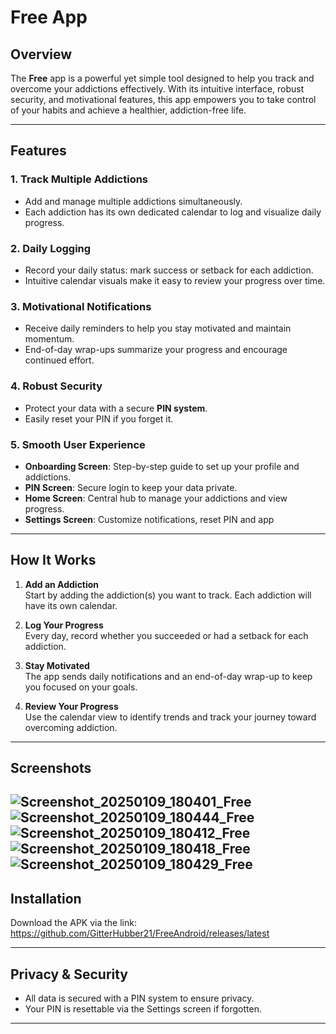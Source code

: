 # Free App

## Overview

The **Free** app is a powerful yet simple tool designed to help you track and overcome your addictions effectively. With its intuitive interface, robust security, and motivational features, this app empowers you to take control of your habits and achieve a healthier, addiction-free life.

---

## Features

### 1. Track Multiple Addictions
- Add and manage multiple addictions simultaneously.
- Each addiction has its own dedicated calendar to log and visualize daily progress.

### 2. Daily Logging
- Record your daily status: mark success or setback for each addiction.
- Intuitive calendar visuals make it easy to review your progress over time.

### 3. Motivational Notifications
- Receive daily reminders to help you stay motivated and maintain momentum.
- End-of-day wrap-ups summarize your progress and encourage continued effort.

### 4. Robust Security
- Protect your data with a secure **PIN system**.
- Easily reset your PIN if you forget it.

### 5. Smooth User Experience
- **Onboarding Screen**: Step-by-step guide to set up your profile and addictions.
- **PIN Screen**: Secure login to keep your data private.
- **Home Screen**: Central hub to manage your addictions and view progress.
- **Settings Screen**: Customize notifications, reset PIN and app

---

## How It Works

1. **Add an Addiction**  
   Start by adding the addiction(s) you want to track. Each addiction will have its own calendar.

2. **Log Your Progress**  
   Every day, record whether you succeeded or had a setback for each addiction.

3. **Stay Motivated**  
   The app sends daily notifications and an end-of-day wrap-up to keep you focused on your goals.

4. **Review Your Progress**  
   Use the calendar view to identify trends and track your journey toward overcoming addiction.

---

## Screenshots
![Screenshot_20250109_180401_Free](https://github.com/user-attachments/assets/110a6a69-f0d5-48e0-91bd-3df91dc67e6d)
![Screenshot_20250109_180444_Free](https://github.com/user-attachments/assets/78e4cf6a-ea90-46a9-b365-43741994fb25)
![Screenshot_20250109_180412_Free](https://github.com/user-attachments/assets/5b92e7d6-5495-4f48-ab71-e79509460eaa)
![Screenshot_20250109_180418_Free](https://github.com/user-attachments/assets/00578421-4c1c-4b2d-9cf6-792a46c21fca)
![Screenshot_20250109_180429_Free](https://github.com/user-attachments/assets/cea8b319-b824-424d-ad1a-38d94d49ef29)
---
## Installation
Download the APK via the link: https://github.com/GitterHubber21/FreeAndroid/releases/latest

---




## Privacy & Security
- All data is secured with a PIN system to ensure privacy.
- Your PIN is resettable via the Settings screen if forgotten.

---


